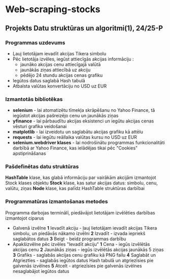 # Web-scraping-stocks
## Projekts Datu struktūras un algoritmi(1), 24/25-P
### Programmas uzdevums
- Ļauj lietotājam ievadīt akcijas Tikera simbolu
- Pēc lietotāja izvēles, iegūst attiecīgās akcijas informāciju :
  * jaunāko akcijas cenu attiecīgajā valūtā
  * jaunākās ziņas attiecībā uz akciju
  * pēdējo 24 stundu akcijas cenas grafiku
- Iegūtos datus saglabā Hash tabulā
- Atbalsta valūtas konvertāciju no USD uz EUR 
### Izmantotās bibliotēkas
* **selenium** - lai atomatizētu tīmekļa skrāpēšanu no Yahoo Finance, tā iegūstot akcijas pašreizējo cenu un jaunākās ziņas
* **yfinance** - lai pārbaudītu akcijas eksistenci un iegūtu akcijas cenas vēsturi grafika veidošanai
* **matplotlib** - lai izveidotu un saglabātu akcijas grafiku kā attēlu
* **requests** -  lai iegūtu reāllaika valūtas kursu no USD uz EUR
* **selenium.webdriver klases** - lai nodrošinātu programmas funkcionalitāti darbībā ar Yahoo Finance, kas ielādējas tikai pēc "Cookies" apstiprināšanas
### Pašdefinētas datu struktūras
**HashTable** klase, kas glabā informāciju par vairākām akcijām izmantojot Stock klases objektu
**Stock** klase, kas satur akcijas datus: simbolu, cenu, valūtu, ziņas
**Node** klase, kas palīdz HashTable struktūras darbībai
### Programmatūras izmantošanas metodes
Programma darbojas terminālī, piedāvājot lietotājam izvēlēties darbības izmantojot ciparus
- Galvenā izvēlne
  **1** Ievadīt akciju - ļauj lietotājam ievadīt akcijas Tikera simbolu, un piedāvās nākamo izvēlni
  **2** Izvadīt - izvada iepriekš saglabātos datus
  **3** Beigt - beidz programmas darbību
- Apakšizvēlne pēc izvēles "Ievadīt akciju"
  **1** Cena - iegūs izvēlētās akcijas cenu
  **2** Jaunākās ziņas - iegūs izvēlētās akcijas jaunākās 5 ziņas
  **3** Grafiks - saglabās akcijas cenu grafiku kā PNG failu
  **4** Saglabāt un Atgriezties - saglabās iegūtos datus Hash tabulā un atgriezīsies pie galvenās izvēlnes
  **5** Atcelt - atgriezīsies pie galvenās izvēlnes nesaglabājot iegūtos datus
